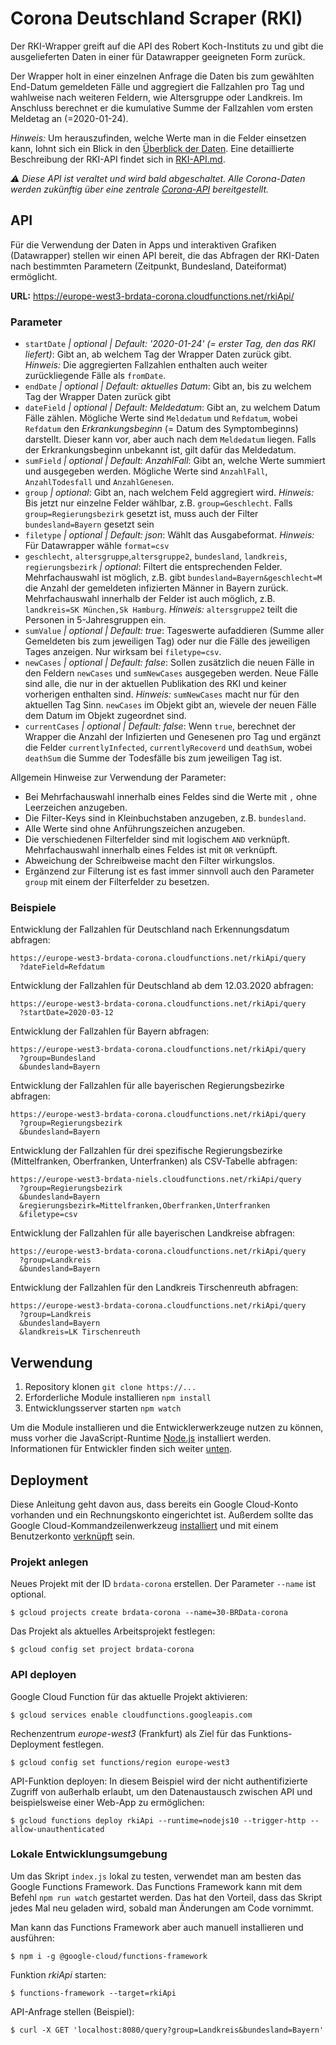 # Corona Deutschland Scraper (RKI)

Der RKI-Wrapper greift auf die API des Robert Koch-Instituts zu und gibt die ausgelieferten Daten in einer für Datawrapper geeigneten Form zurück.

Der Wrapper holt in einer einzelnen Anfrage die Daten bis zum gewählten End-Datum gemeldeten Fälle und aggregiert die Fallzahlen pro Tag und wahlweise nach weiteren Feldern, wie Altersgruppe oder Landkreis. Im Anschluss berechnet er die kumulative Summe der Fallzahlen vom ersten Meldetag an (=2020-01-24).

*Hinweis:* Um herauszufinden, welche Werte man in die Felder einsetzen kann, lohnt sich ein Blick in den [Überblick der Daten](https://npgeo-corona-npgeo-de.hub.arcgis.com/datasets/dd4580c810204019a7b8eb3e0b329dd6_0/data). Eine detaillierte Beschreibung der RKI-API findet sich in [RKI-API.md](./RKI-API.md).

*⚠️ Diese API ist veraltet und wird bald abgeschaltet. Alle Corona-Daten werden zukünftig über eine zentrale [Corona-API](https://github.com/br-data/corona-api) bereitgestellt.*

## API

Für die Verwendung der Daten in Apps und interaktiven Grafiken (Datawrapper) stellen wir einen API bereit, die das Abfragen der RKI-Daten nach bestimmten Parametern (Zeitpunkt, Bundesland, Dateiformat) ermöglicht.

**URL:** <https://europe-west3-brdata-corona.cloudfunctions.net/rkiApi/>

### Parameter

- `startDate` *| optional | Default: '2020-01-24' (= erster Tag, den das RKI liefert)*: Gibt an, ab welchem Tag der Wrapper Daten zurück gibt. *Hinweis:* Die aggregierten Fallzahlen enthalten auch weiter zurückliegende Fälle als `fromDate`.
- `endDate` *| optional | Default: aktuelles Datum*: Gibt an, bis zu welchem Tag der Wrapper Daten zurück gibt
- `dateField` *| optional | Default: Meldedatum*: Gibt an, zu welchem Datum Fälle zählen. Mögliche Werte sind `Meldedatum` und `Refdatum`, wobei `Refdatum` den *Erkrankungsbeginn* (= Datum des Symptombeginns) darstellt. Dieser kann vor, aber auch nach dem `Meldedatum` liegen. Falls der Erkrankungsbeginn unbekannt ist, gilt dafür das Meldedatum.
- `sumField` *| optional | Default: AnzahlFall*: Gibt an, welche Werte summiert und ausgegeben werden. Mögliche Werte sind `AnzahlFall`, `AnzahlTodesfall` und `AnzahlGenesen`.
- `group` *| optional*: Gibt an, nach welchem Feld aggregiert wird. *Hinweis:* Bis jetzt nur einzelne Felder wählbar, z.B. `group=Geschlecht`.  Falls `group=Regierungsbezirk` gesetzt ist, muss auch der Filter `bundesland=Bayern` gesetzt sein
- `filetype` *| optional | Default: json*: Wählt das Ausgabeformat. *Hinweis:* Für Datawrapper wähle `format=csv`
- `geschlecht`, `altersgruppe`,`altersgruppe2`, `bundesland`, `landkreis`, `regierungsbezirk` *| optional*: Filtert die entsprechenden Felder. Mehrfachauswahl ist möglich, z.B. gibt `bundesland=Bayern&geschlecht=M` die Anzahl der gemeldeten infizierten Männer in Bayern zurück. Mehrfachauswahl innerhalb der Felder ist auch möglich, z.B. `landkreis=SK München,Sk Hamburg`. *Hinweis:* `altersgruppe2` teilt die Personen in 5-Jahresgruppen ein.
- `sumValue` *| optional | Default: true*: Tageswerte aufaddieren (Summe aller Gemeldeten bis zum jeweiligen Tag) oder nur die Fälle des jeweiligen Tages anzeigen. Nur wirksam bei `filetype=csv`.
- `newCases` *| optional | Default: false*: Sollen zusätzlich die neuen Fälle in den Feldern `newCases` und `sumNewCases` ausgegeben werden. Neue Fälle sind alle, die nur in der aktuellen Publikation des RKI und keiner vorherigen enthalten sind.
*Hinweis:* `sumNewCases` macht nur für den aktuellen Tag Sinn. `newCases` im Objekt gibt an, wievele der neuen Fälle dem Datum im Objekt zugeordnet sind.
- `currentCases` *| optional | Default: false*: Wenn `true`, berechnet der Wrapper die Anzahl der Infizierten und Genesenen pro Tag und ergänzt die Felder `currentlyInfected`, `currentlyRecoverd` und `deathSum`, wobei `deathSum` die Summe der Todesfälle bis zum jeweiligen Tag ist.

Allgemein Hinweise zur Verwendung der Parameter:

- Bei Mehrfachauswahl innerhalb eines Feldes sind die Werte mit `,` ohne Leerzeichen anzugeben.
- Die Filter-Keys sind in Kleinbuchstaben anzugeben, z.B. `bundesland`.
- Alle Werte sind ohne Anführungszeichen anzugeben.
- Die verschiedenen Filterfelder sind mit logischem `AND` verknüpft. Mehrfachauswahl innerhalb eines Feldes ist mit `OR` verknüpft.
- Abweichung der Schreibweise macht den Filter wirkungslos.
- Ergänzend zur Filterung ist es fast immer sinnvoll auch den Parameter `group` mit einem der Filterfelder zu besetzen.

### Beispiele

Entwicklung der Fallzahlen für Deutschland nach Erkennungsdatum abfragen:

```text
https://europe-west3-brdata-corona.cloudfunctions.net/rkiApi/query
  ?dateField=Refdatum
````

Entwicklung der Fallzahlen für Deutschland ab dem 12.03.2020 abfragen:

```text
https://europe-west3-brdata-corona.cloudfunctions.net/rkiApi/query
  ?startDate=2020-03-12
````

Entwicklung der Fallzahlen für Bayern abfragen:

```text
https://europe-west3-brdata-corona.cloudfunctions.net/rkiApi/query
  ?group=Bundesland
  &bundesland=Bayern
````

Entwicklung der Fallzahlen für alle bayerischen Regierungsbezirke abfragen:

```text
https://europe-west3-brdata-corona.cloudfunctions.net/rkiApi/query
  ?group=Regierungsbezirk
  &bundesland=Bayern
```

Entwicklung der Fallzahlen für drei spezifische Regierungsbezirke (Mittelfranken, Oberfranken, Unterfranken) als CSV-Tabelle abfragen:

```text
https://europe-west3-brdata-niels.cloudfunctions.net/rkiApi/query
  ?group=Regierungsbezirk
  &bundesland=Bayern
  &regierungsbezirk=Mittelfranken,Oberfranken,Unterfranken
  &filetype=csv
```

Entwicklung der Fallzahlen für alle bayerischen Landkreise abfragen:

```text
https://europe-west3-brdata-corona.cloudfunctions.net/rkiApi/query
  ?group=Landkreis
  &bundesland=Bayern
```

Entwicklung der Fallzahlen für den Landkreis Tirschenreuth abfragen:

```text
https://europe-west3-brdata-corona.cloudfunctions.net/rkiApi/query
  ?group=Landkreis
  &bundesland=Bayern
  &landkreis=LK Tirschenreuth
```

## Verwendung

1. Repository klonen `git clone https://...`
2. Erforderliche Module installieren `npm install`
3. Entwicklungsserver starten `npm watch`

Um die Module installieren und die Entwicklerwerkzeuge nutzen zu können, muss vorher die JavaScript-Runtime [Node.js](https://nodejs.org/en/download/) installiert werden. Informationen für Entwickler finden sich weiter [unten](#user-content-entwickeln).

## Deployment

Diese Anleitung geht davon aus, dass bereits ein Google Cloud-Konto vorhanden und ein Rechnungskonto eingerichtet ist. Außerdem sollte das Google Cloud-Kommandzeilenwerkzeug [installiert](https://cloud.google.com/sdk/install) und mit einem Benutzerkonto [verknüpft](https://cloud.google.com/sdk/docs/initializing) sein.

### Projekt anlegen

Neues Projekt mit der ID `brdata-corona` erstellen. Der Parameter `--name` ist optional.

```console
$ gcloud projects create brdata-corona --name=30-BRData-corona
```

Das Projekt als aktuelles Arbeitsprojekt festlegen:

```console
$ gcloud config set project brdata-corona
```

### API deployen

Google Cloud Function für das aktuelle Projekt aktivieren:

```console
$ gcloud services enable cloudfunctions.googleapis.com
```

Rechenzentrum *europe-west3* (Frankfurt) als Ziel für das Funktions-Deployment festlegen.

```console
$ gcloud config set functions/region europe-west3
```

API-Funktion deployen: In diesem Beispiel wird der nicht authentifizierte Zugriff von außerhalb erlaubt, um den Datenaustausch zwischen API und beispielsweise einer Web-App zu ermöglichen:

```console
$ gcloud functions deploy rkiApi --runtime=nodejs10 --trigger-http --allow-unauthenticated
```

### Lokale Entwicklungsumgebung

Um das Skript `index.js` lokal zu testen, verwendet man am besten das Google Functions Framework. Das Functions Framework kann mit dem Befehl `npm run watch` gestartet werden. Das hat den Vorteil, dass das Skript jedes Mal neu geladen wird, sobald man Änderungen am Code vornimmt.

Man kann das Functions Framework aber auch manuell installieren und ausführen:

```console
$ npm i -g @google-cloud/functions-framework
```

Funktion *rkiApi* starten:

```console
$ functions-framework --target=rkiApi
```

API-Anfrage stellen (Beispiel):

```console
$ curl -X GET 'localhost:8080/query?group=Landkreis&bundesland=Bayern'
```

